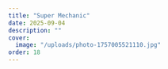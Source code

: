 ```yaml
---
title: "Super Mechanic"
date: 2025-09-04
description: ""
cover:
  image: "/uploads/photo-1757005521110.jpg"
order: 18
---
```


